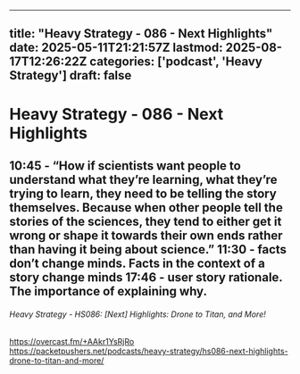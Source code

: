 
---
title: "Heavy Strategy - 086 - Next Highlights"
date: 2025-05-11T21:21:57Z
lastmod: 2025-08-17T12:26:22Z
categories: ['podcast', 'Heavy Strategy']
draft: false
---


# Heavy Strategy - 086 - Next Highlights

10:45 - “How if scientists want people to understand what they’re learning, what they’re trying to learn, they need to be telling the story themselves. Because when other people tell the stories of the sciences, they tend to either get it wrong or shape it towards their own ends rather than having it being about science.”
11:30 - facts don’t change minds. Facts in the context of a story change minds
17:46 - user story rationale. The importance of explaining why.
---
###### Heavy Strategy - HS086: [Next] Highlights: Drone to Titan, and More!

https://overcast.fm/+AAkr1YsRjRo  
https://packetpushers.net/podcasts/heavy-strategy/hs086-next-highlights-drone-to-titan-and-more/

<!-- #public -->
<!-- #podcast -->
<!-- #Heavy Strategy# -->

<!-- {BearID:746E19DD-8984-4E14-92A9-8C936A7DA4C2} -->
